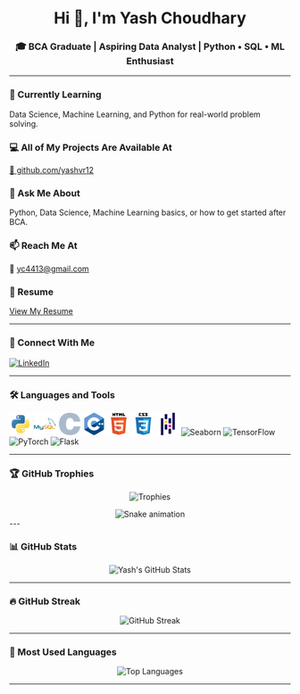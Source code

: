 <h1 align="center">Hi 👋, I'm Yash Choudhary</h1>
<h3 align="center">🎓 BCA Graduate | Aspiring Data Analyst | Python • SQL • ML Enthusiast</h3>

---

### 🌱 Currently Learning  
Data Science, Machine Learning, and Python for real-world problem solving.

### 💻 All of My Projects Are Available At  
[📂 github.com/yashvr12](https://github.com/yashvr12)

### 💬 Ask Me About  
Python, Data Science, Machine Learning basics, or how to get started after BCA.

### 📫 Reach Me At  
📧 yc4413@gmail.com

### 📄 Resume  
[View My Resume](https://drive.google.com/file/d/1cvLNl-B6HdqMU-Fe6F-wjxCBvYJddmcm/view?usp=sharing)

---

### 🤝 Connect With Me  
<p>
  <a href="https://www.linkedin.com/in/yash-choudhary-653593250/" target="_blank">
    <img align="center" src="https://raw.githubusercontent.com/rahuldkjain/github-profile-readme-generator/master/src/images/icons/Social/linked-in-alt.svg" alt="LinkedIn" height="30" width="40" />
  </a>
</p>

---

### 🛠️ Languages and Tools  
<p>
  <img src="https://raw.githubusercontent.com/devicons/devicon/master/icons/python/python-original.svg" alt="Python" width="40" height="40"/> 
  <img src="https://raw.githubusercontent.com/devicons/devicon/master/icons/mysql/mysql-original-wordmark.svg" alt="MySQL" width="40" height="40"/>
  <img src="https://raw.githubusercontent.com/devicons/devicon/master/icons/c/c-original.svg" alt="C" width="40" height="40"/> 
  <img src="https://raw.githubusercontent.com/devicons/devicon/master/icons/cplusplus/cplusplus-original.svg" alt="C++" width="40" height="40"/>
  <img src="https://raw.githubusercontent.com/devicons/devicon/master/icons/html5/html5-original-wordmark.svg" alt="HTML" width="40" height="40"/>
  <img src="https://raw.githubusercontent.com/devicons/devicon/master/icons/css3/css3-original-wordmark.svg" alt="CSS" width="40" height="40"/> 
  <img src="https://raw.githubusercontent.com/devicons/devicon/master/icons/pandas/pandas-original.svg" alt="Pandas" width="40" height="40"/>
  <img src="https://seaborn.pydata.org/_images/logo-mark-lightbg.svg" alt="Seaborn" width="40" height="40"/>
  <img src="https://www.vectorlogo.zone/logos/tensorflow/tensorflow-icon.svg" alt="TensorFlow" width="40" height="40"/>
  <img src="https://www.vectorlogo.zone/logos/pytorch/pytorch-icon.svg" alt="PyTorch" width="40" height="40"/>
  <img src="https://cdn.worldvectorlogo.com/logos/flask.svg" alt="Flask" width="40" height="40"/>
</p>

---

### 🏆 GitHub Trophies
<p align="center">
  <img src="https://github-profile-trophy.vercel.app/?username=yashvr12&theme=darkhub" alt="Trophies" />
</p>
<!-- 🐍 Snake Contribution Graph Animation -->
<div align="center">
  <img src="https://profile-readme-generator.com/assets/snake.svg" alt="Snake animation" />
</div>
---

### 📊 GitHub Stats
<p align="center">
  <img src="https://github-readme-stats.vercel.app/api?username=yashvr12&show_icons=true&theme=radical" alt="Yash's GitHub Stats" />
</p>

---

### 🔥 GitHub Streak
<p align="center">
  <img src="https://streak-stats.demolab.com?user=yashvr12&theme=radical&date_format=M%20j%5B%2C%20Y%5D" alt="GitHub Streak" />
</p>

---

### 📌 Most Used Languages
<p align="center">
  <img src="https://github-readme-stats.vercel.app/api/top-langs/?username=yashvr12&layout=compact&theme=radical" alt="Top Languages" />
</p>

---

